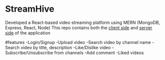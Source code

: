 # StreamHive
Developed a React-based video streaming platform using MERN (MongoDB, Express, React, Node)
This repo contains both the [client side](https://github.com/sivakamit/StreamHive/tree/main/client) and [server side](https://github.com/sivakamit/StreamHive/tree/main/server) of the application

#features
-Login/Signup
-Upload video
-Search video by channel name
-Search video by title, description
-Like/Dislike video
-Subscribe/Unsubscribe from channels
-Add comment
-Liked videos
